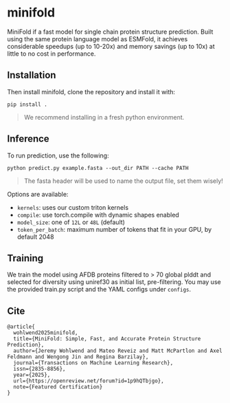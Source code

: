 # minifold

MiniFold if a fast model for single chain protein structure prediction. Built using the same protein language model as ESMFold, it achieves considerable speedups (up to 10-20x) and memory savings (up to 10x) at little to no cost in performance.

## Installation

Then install minifold, clone the repository and install it with:

`pip install .`

> We recommend installing in a fresh python environment.

## Inference

To run prediction, use the following:

`python predict.py example.fasta --out_dir PATH --cache PATH`

> The fasta header will be used to name the output file, set them wisely!

Options are available:

- `kernels`: uses our custom triton kernels
- `compile`: use torch.compile with dynamic shapes enabled
- `model_size`: one of `12L` or `48L` (default) 
- `token_per_batch`: maximum number of tokens that fit in your GPU, by default 2048

## Training

We train the model using AFDB proteins filtered to > 70 global plddt and selected for diversity using uniref30 as initial list, pre-filtering. You may use the provided train.py script and the YAML configs under `configs`.

## Cite

```
@article{
  wohlwend2025minifold,
  title={MiniFold: Simple, Fast, and Accurate Protein Structure Prediction},
  author={Jeremy Wohlwend and Mateo Reveiz and Matt McPartlon and Axel Feldmann and Wengong Jin and Regina Barzilay},
  journal={Transactions on Machine Learning Research},
  issn={2835-8856},
  year={2025},
  url={https://openreview.net/forum?id=1p9hQTbjgo},
  note={Featured Certification}
}
```

